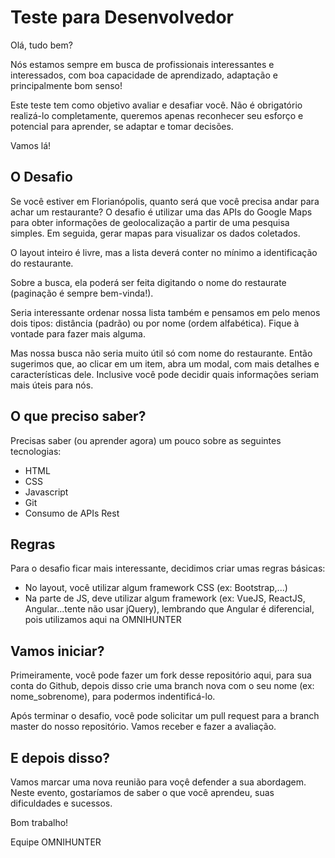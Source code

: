# Teste para Desenvolvedor
Olá, tudo bem?

Nós estamos sempre em busca de profissionais interessantes e interessados, com boa capacidade de aprendizado, adaptação e principalmente bom senso!

Este teste tem como objetivo avaliar e desafiar você. Não é obrigatório realizá-lo completamente, queremos apenas reconhecer seu esforço e potencial para aprender, se adaptar e tomar decisões.

Vamos lá!

## O Desafio
Se você estiver em Florianópolis, quanto será que você precisa andar para achar um restaurante? O desafio é utilizar uma das APIs do Google Maps para obter informações de geolocalização a partir de uma pesquisa simples. Em seguida, gerar mapas  para visualizar os dados coletados.

O layout inteiro é livre, mas a lista deverá conter no mínimo a identificação do restaurante.

Sobre a busca, ela poderá ser feita digitando o nome do restaurate (paginação é sempre bem-vinda!).

Seria interessante ordenar nossa lista também e pensamos em pelo menos dois tipos: distância (padrão) ou por nome (ordem alfabética). Fique à vontade para fazer mais alguma.

Mas nossa busca não seria muito útil só com nome do restaurante. Então sugerimos que, ao clicar em um item, abra um modal, com mais detalhes e características dele. Inclusive você pode decidir quais informações seriam mais úteis para nós.

## O que preciso saber?
Precisas saber (ou aprender agora) um pouco sobre as seguintes tecnologias:
 * HTML
 * CSS
 * Javascript
 * Git
 * Consumo de APIs Rest

## Regras
Para o desafio ficar mais interessante, decidimos criar umas regras básicas:
 * No layout, você utilizar algum framework CSS (ex: Bootstrap,...)
 * Na parte de JS, deve utilizar algum framework (ex: VueJS, ReactJS, Angular...tente não usar jQuery), lembrando que Angular é diferencial, pois utilizamos aqui na OMNIHUNTER


## Vamos iniciar?
Primeiramente, você pode fazer um fork desse repositório aqui, para sua conta do Github, depois disso crie uma branch nova com o seu nome (ex: nome_sobrenome), para podermos indentificá-lo.

Após terminar o desafio, você pode solicitar um pull request para a branch master do nosso repositório. Vamos receber e fazer a avaliação.

## E depois disso?
Vamos marcar uma nova reunião para voçê defender a sua abordagem. Neste evento, gostaríamos de saber o que você aprendeu, suas dificuldades e sucessos.

Bom trabalho!

Equipe OMNIHUNTER


